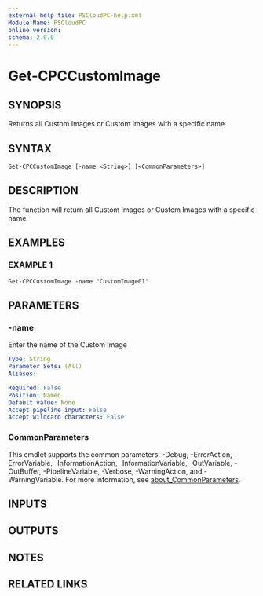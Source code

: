```yaml
---
external help file: PSCloudPC-help.xml
Module Name: PSCloudPC
online version:
schema: 2.0.0
---
```


# Get-CPCCustomImage

## SYNOPSIS
Returns all Custom Images or Custom Images with a specific name

## SYNTAX

```
Get-CPCCustomImage [-name <String>] [<CommonParameters>]
```

## DESCRIPTION
The function will return all Custom Images or Custom Images with a specific name

## EXAMPLES

### EXAMPLE 1
```
Get-CPCCustomImage -name "CustomImage01"
```

## PARAMETERS

### -name
Enter the name of the Custom Image

```yaml
Type: String
Parameter Sets: (All)
Aliases:

Required: False
Position: Named
Default value: None
Accept pipeline input: False
Accept wildcard characters: False
```

### CommonParameters
This cmdlet supports the common parameters: -Debug, -ErrorAction, -ErrorVariable, -InformationAction, -InformationVariable, -OutVariable, -OutBuffer, -PipelineVariable, -Verbose, -WarningAction, and -WarningVariable. For more information, see [about_CommonParameters](http://go.microsoft.com/fwlink/?LinkID=113216).

## INPUTS

## OUTPUTS

## NOTES

## RELATED LINKS

